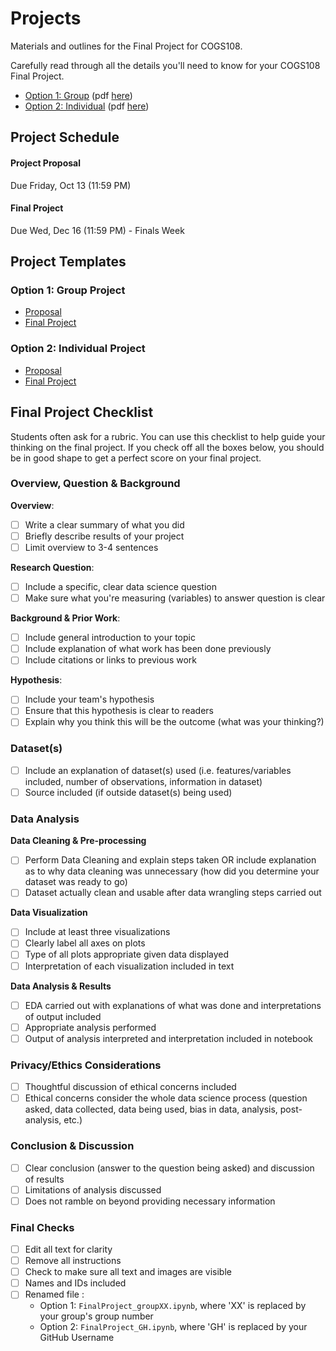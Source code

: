 # Projects 

Materials and outlines for the Final Project for COGS108.

Carefully read through all the details you'll need to know for your COGS108 Final Project.

- [Option 1: Group](https://github.com/COGS108/Projects/blob/master/Option1_Group/FinalProject_Guidelines.md) (pdf [here](https://github.com/COGS108/Projects/blob/master/Option1_Group/FinalProject_Guidelines.pdf))
- [Option 2: Individual](https://github.com/COGS108/Projects/blob/master/Option2_Individual/FinalProject_Guidelines.md) (pdf [here](https://github.com/COGS108/Projects/blob/master/Option2_Individual/FinalProject_Guidelines.pdf))


## Project Schedule

#### Project Proposal
Due Friday, Oct 13 (11:59 PM)    

#### Final Project
Due Wed, Dec 16 (11:59 PM) - Finals Week

## Project Templates

### Option 1: Group Project
* [Proposal](https://github.com/COGS108/Projects/blob/master/Option1_Group/ProjectProposal_groupXX.ipynb)
* [Final Project](https://github.com/COGS108/Projects/blob/master/Option1_Group/FinalProject_groupXX.ipynb)

### Option 2: Individual Project
* [Proposal](https://github.com/COGS108/Projects/blob/master/Option2_Individual/ProjectProposal_PID.ipynb)
* [Final Project](https://github.com/COGS108/Projects/blob/master/Option2_Individual/FinalProject_GH.ipynb)

## Final Project Checklist

Students often ask for a rubric. You can use this checklist to help guide your thinking on the final project. If you check off all the boxes below, you should be in good shape to get a perfect score on your final project.

### Overview, Question & Background

**Overview**:
- [ ] Write a clear summary of what you did
- [ ] Briefly describe results of your project 
- [ ] Limit overview to 3-4 sentences

**Research Question**:
- [ ] Include a specific, clear data science question
- [ ] Make sure what you're measuring (variables) to answer question is clear

**Background & Prior Work**:
- [ ] Include general introduction to your topic
- [ ] Include explanation of what work has been done previously
- [ ] Include citations or links to previous work

**Hypothesis**:
- [ ] Include your team's hypothesis
- [ ] Ensure that this hypothesis is clear to readers
- [ ] Explain why you think this will be the outcome (what was your thinking?)

### Dataset(s)
- [ ] Include an explanation of dataset(s) used (i.e. features/variables included, number of observations, information in dataset)
- [ ] Source included (if outside dataset(s) being used)

### Data Analysis

**Data Cleaning & Pre-processing**
- [ ] Perform Data Cleaning and explain steps taken OR include explanation as to why data cleaning was unnecessary (how did you determine your dataset was ready to go)
- [ ] Dataset actually clean and usable after data wrangling steps carried out

**Data Visualization**
- [ ] Include at least three visualizations
- [ ] Clearly label all axes on plots
- [ ] Type of all plots appropriate given data displayed
- [ ] Interpretation of each visualization included in text

**Data Analysis & Results**
- [ ] EDA carried out with explanations of what was done and interpretations of output included
- [ ] Appropriate analysis performed 
- [ ] Output of analysis interpreted and interpretation included in notebook

### Privacy/Ethics Considerations
- [ ] Thoughtful discussion of ethical concerns included
- [ ] Ethical concerns consider the whole data science process (question asked, data collected, data being used, bias in data, analysis, post-analysis, etc.)

### Conclusion & Discussion
- [ ] Clear conclusion (answer to the question being asked) and discussion of results
- [ ] Limitations of analysis discussed
- [ ] Does not ramble on beyond providing necessary information

### Final Checks
- [ ] Edit all text for clarity
- [ ] Remove all instructions
- [ ] Check to make sure all text and images are visible
- [ ] Names and IDs included
- [ ] Renamed file :
	- Option 1: `FinalProject_groupXX.ipynb`, where 'XX' is replaced by your group's group number
	- Option 2: `FinalProject_GH.ipynb`, where 'GH' is replaced by your GitHub Username
